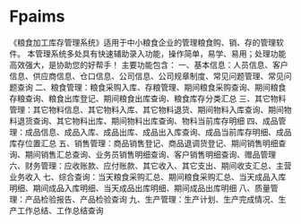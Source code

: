 # Fpaims
 《粮食加工库存管理系统》适用于中小粮食企业的管理粮食购、销、存的管理软件。 本管理系统多处具有快速辅助录入功能，操作简单，易学、易用；处理功能高效强大，是协助您的好帮手！ 主要功能包含： 一、基本信息：人员信息、客户信息、供应商信息、仓口信息、公司信息、公司规章制度、常见问题管理、常见问题查询 二、粮食管理：粮食采购入库、存粮管理、期间粮食采购查询、期间粮食存粮查询、粮食出库登记、期间粮食出库查询、粮食库存分类汇总 三、其它物料管理：其它物料信息、其它物料入库、其它物料退货、期间物料入库查询、期间物料退货查询、其它物料出库、期间物料出库查询、物料当前库存明细 四、成品管理：成品信息、成品入库、成品出库、成品出入库查询、成品当前库存明细、成品库存位置汇总 五、销售管理：商品销售登记、商品退调货登记、期间销售明细查询、期间销售汇总查询、业务员销售明细查询、客户销售明细查询、赠品管理 六、财务管理：应收账款、应付账款、其它收入、其它支出、期间收支汇总、主营业务收入 七、综合查询：当天粮食采购汇总、期间粮食采购汇总、当天成品入库明细、期间成品入库明细、当天成品出库明细、期间成品出库明细 八、质量管理：产品检验报告、产品检验查询 九、生产管理：生产计划、生产完成情况、生产工作总结、工作总结查询
